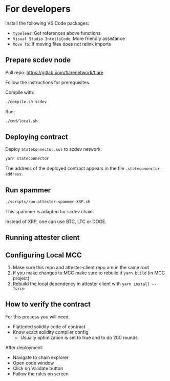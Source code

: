# For developers

Install the following VS Code packages:

- `typelens`: Get references above functions
- `Visual Studio IntelliCode`: More friendly assistance
- `Move TS`: If moving files does not relink imports

## Prepare scdev node

Pull repo: https://gitlab.com/flarenetwork/flare

Follow the instructions for prerequisites.

Compile with:

``` bash
./compile.sh scdev
```

Run:

``` bash
./cmd/local.sh
```

## Deploying contract

Deploy `StateConnector.sol` to scdev network:

``` bash
yarn stateconnector
```

The address of the deployed contract appears in the file `.stateconnector-address`.

## Run spammer

``` bash
./scripts/run-attester-spammer-XRP.sh
```

This spammer is adapted for scdev chain.

Instead of XRP, one can use BTC, LTC or DOGE.

## Running attester client

## Configuring Local MCC

1. Make sure this repo and attester-client repo are in the same root
2. If you make changes to MCC make sure to rebuild it `yarn build` (in MCC project)
3. Rebuild the local dependency in attester client with `yarn install --force`

## How to verify the contract

For this process you will need:

- Flattened solidity code of contract
- Know exact solidity compiler config
  - Usually optimization is set to true and to do 200 rounds

After deployment:

- Navigate to chain explorer
- Open code window
- Click on Validate button
- Follow the rules on screen
